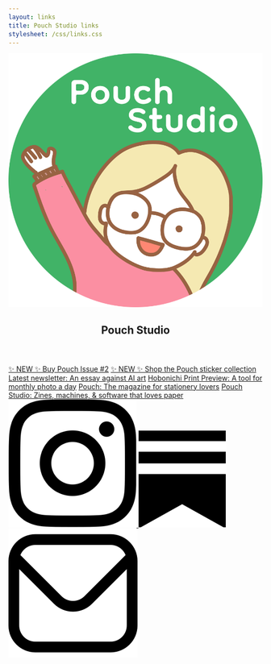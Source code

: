 ```yaml
---
layout: links
title: Pouch Studio links
stylesheet: /css/links.css
---
```


<div class="links">

<header>
  <img src="/images/logo-for-screen.png" id="link-logo">
  <h2>Pouch Studio</h2>

</header>

<div class="list">
  <a href="https://shop.pouchmagazine.com/b/pouch-issue-2" target="_blank">✨ NEW ✨ Buy Pouch Issue #2</a>
  <a href="https://shop.pouchmagazine.com/collection/stickers" target="_blank">✨ NEW ✨  Shop the Pouch sticker collection</a>
  <a href="https://open.substack.com/pub/vrklovespaper/p/how-to-draw-a-cover-an-essay-against" target="_blank">Latest newsletter: An essay against AI art</a>
  <a href="https://www.journalhelper.com/hobonichi" target="_blank">Hobonichi Print Preview: A tool for monthly photo a day</a>
  <a href="http://pouchmagazine.com/" target="_blank">Pouch: The magazine for stationery lovers</a>
  <a href="https://pouch.studio/" target="_blank">Pouch Studio: Zines, machines, & software that loves paper</a>
</div>

<div class="social-icons">
  <a href="https://www.instagram.com/pouch.studio" target="_blank">
    <img src="/images/instagram-icon.png" class="instagram" />
  </a>
  <a href="https://vrklovespaper.substack.com/" target="_blank">
    <img src="/images/substack.png" class="newsletter" />
  </a>
  <a href="mailto:victoriakirst@gmail.com" target="_blank">
    <img src="/images/email.png" class="email" />
  </a>
</div>

</div>
